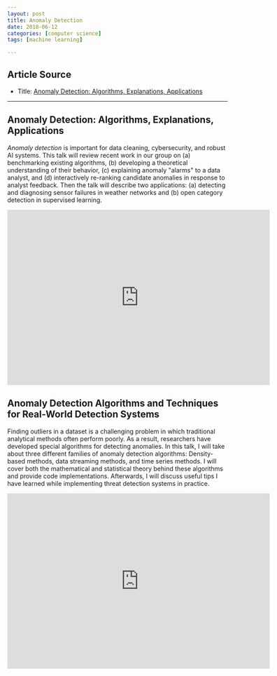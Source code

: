```yaml
---
layout: post
title: Anomaly Detection
date: 2018-06-12
categories: [computer science]
tags: [machine learning]

---
```


## Article Source
* Title: [Anomaly Detection: Algorithms, Explanations, Applications](https://www.youtube.com/watch?v=12Xq9OLdQwQ)

---


## Anomaly Detection: Algorithms, Explanations, Applications

*Anomaly detection* is important for data cleaning, cybersecurity, and robust AI systems. This talk will review recent work in our group on (a) benchmarking existing algorithms, (b) developing a theoretical understanding of their behavior, (c) explaining anomaly "alarms" to a data analyst, and (d) interactively re-ranking candidate anomalies in response to analyst feedback. Then the talk will describe two applications: (a) detecting and diagnosing sensor failures in weather networks and (b) open category detection in supervised learning.


<iframe width="600" height="400" src="https://www.youtube.com/embed/12Xq9OLdQwQ" frameborder="0" allow="autoplay; encrypted-media" allowfullscreen></iframe>

## Anomaly Detection Algorithms and Techniques for Real-World Detection Systems

Finding outliers in a dataset is a challenging problem in which traditional analytical methods often perform poorly. As a result, researchers have developed special algorithms for detecting anomalies. In this talk, I will take about three different families of anomaly detection algorithms: Density-based methods, data streaming methods, and time series methods. I will cover both the mathematical and statistical theory behind these algorithms and provide code implementations. Afterwards, I will discuss useful tips I have learned  while implementing threat detection systems in practice.

<iframe width="600" height="400" src="https://www.youtube.com/embed/CAvKQHHNmcY" frameborder="0" allow="autoplay; encrypted-media" allowfullscreen></iframe>